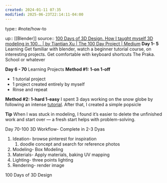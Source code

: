 ```yaml
---
created: 2024-01-11 07:35
modified: 2025-06-23T22:14:11-04:00
---
```

type:: #note/how-to 

up::  [[Blender]]
source:: [100 Days of 3D Design. How I taught myself 3D modeling in 100… | by Tiantian Xu | The 100 Day Project | Medium](https://medium.com/the-100-day-project/100-days-of-3d-4b28a514f3ac)
**Day 1- 5** Learning
Get familiar with blender, watch a beginner tutorial course, on interesting projects. Get comfortable with keyboard shortcuts
The Praka. School or whatever

**Day 6 - 70** Learning Projects
**Method #1: 1-on 1-off**

- 1 tutorial project
- 1 project created entirely by myself
- Rinse and repeat

**Method #2: 1-hard 1-easy**
I spent 3 days working on the snow globe by following an intense [tutorial](https://youtu.be/BgMYPGWFzG4). After that, I created a simple popsicle

**Tip**
When I was stuck in modeling, I found it’s easier to delete the unfinished work and start over — a fresh start helps with problem-solving.


Day 70-100
3D Workflow- Complete in 2-3 Dyas
1. Ideation- browse pinterest for inspiration
	1. doodle concept and search for reference photos
2. Modeling- Box Modeling
3. Materials- Apply materials, baking UV mapping
4. Lighting- three points lighting
5. Rendering- render image



100 Days of 3D Design
